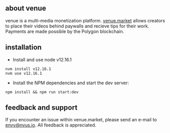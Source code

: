 ## about venue

venue is a multi-media monetization platform. [venue.market](https://venue.market) allows creators to place their videos behind paywalls and recieve tips for their work. Payments are made possible by the Polygon blockchain.

## installation

* Install and use node v12.16.1
```
nvm install v12.16.1
nvm use v12.16.1    
```
* Install the NPM dependencies and start the dev server:
```
npm install && npm run start:dev
```

## feedback and support

If you encounter an issue within venue.market, please send an e-mail to envy@nvus.io. All feedback is appreciated.
